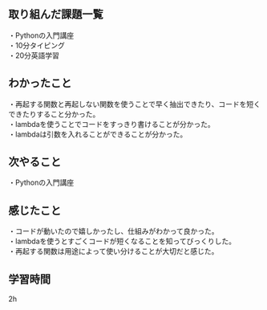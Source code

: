 ## 取り組んだ課題一覧
・Pythonの入門講座
<br>・10分タイピング
<br>・20分英語学習


## わかったこと
・再起する関数と再起しない関数を使うことで早く抽出できたり、コードを短くできたりすること分かった。
<br>・lambdaを使うことでコードをすっきり書けることが分かった。
<br>・lambdaは引数を入れることができることが分かった。


## 次やること
・Pythonの入門講座

## 感じたこと
・コードが動いたので嬉しかったし、仕組みがわかって良かった。
<br>・lambdaを使うとすごくコードが短くなることを知ってびっくりした。
<br>・再起する関数は用途によって使い分けることが大切だと感じた。

## 学習時間
2h
